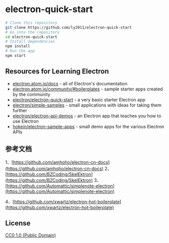 # electron-quick-start

```bash
# Clone this repository
git clone https://github.com/ly2011/electron-quick-start
# Go into the repository
cd electron-quick-start
# Install dependencies
npm install
# Run the app
npm start
```

## Resources for Learning Electron

- [electron.atom.io/docs](http://electron.atom.io/docs) - all of Electron's documentation
- [electron.atom.io/community/#boilerplates](http://electron.atom.io/community/#boilerplates) - sample starter apps created by the community
- [electron/electron-quick-start](https://github.com/electron/electron-quick-start) - a very basic starter Electron app
- [electron/simple-samples](https://github.com/electron/simple-samples) - small applications with ideas for taking them further
- [electron/electron-api-demos](https://github.com/electron/electron-api-demos) - an Electron app that teaches you how to use Electron
- [hokein/electron-sample-apps](https://github.com/hokein/electron-sample-apps) - small demo apps for the various Electron APIs

## 参考文档

1、[https://github.com/amhoho/electron-cn-docs](https://github.com/amhoho/electron-cn-docs)
2、[https://github.com/BZCoding/SkelEktron](https://github.com/BZCoding/SkelEktron)
3、[https://github.com/Automattic/simplenote-electron](https://github.com/Automattic/simplenote-electron)

4、[https://github.com/xwartz/electron-hot-boilerplate](https://github.com/xwartz/electron-hot-boilerplate)
## License

[CC0 1.0 (Public Domain)](LICENSE.md)
